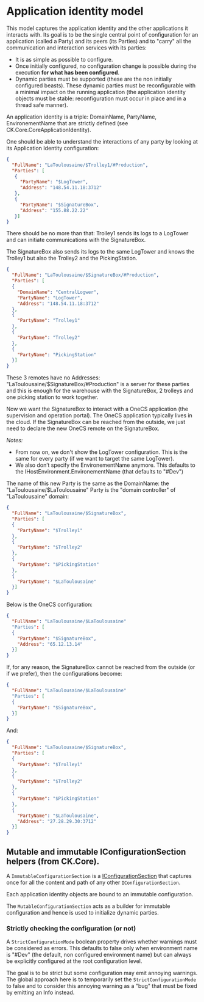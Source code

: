 # Application identity model

This model captures the application identity and the other applications it interacts with. Its goal is to be
the single central point of configuration for an application (called a Party) and its peers (its Parties)
and to "carry" all the communication and interaction services with its parties:
- It is as simple as possible to configure.
- Once initially configured, no configuration change is possible during the execution **for what has been configured**.
- Dynamic parties must be supported (these are the non initially configured beasts). These dynamic parties must 
  be reconfigurable with a minimal impact on the running application (the application identity objects must be stable:
  reconfiguration must occur in place and in a thread safe manner).

An application identity is a triple: DomainName, PartyName, EnvironementName that are strictly defined
(see CK.Core.CoreApplicationIdentity).

One should be able to understand the interactions of any party by looking at its Application Identity configuration:
```json
{
  "FullName": "LaToulousaine/$Trolley1/#Production",
  "Parties": [
   {
     "PartyName": "$LogTower",
     "Address": "148.54.11.18:3712"
   },
   {
     "PartyName": "$SignatureBox",
     "Address": "155.88.22.22"
   }]
}
```
There should be no more than that: Trolley1 sends its logs to a LogTower and can initiate communications with
the SignatureBox.

The SignatureBox also sends its logs to the same LogTower and knows the Trolley1 but also the Trolley2 and the PickingStation.
```json
{
  "FullName": "LaToulousaine/$SignatureBox/#Production",
  "Parties": [
  {
    "DomainName": "CentralLogwer",
    "PartyName": "LogTower",
    "Address": "148.54.11.18:3712"
  },
  {
    "PartyName": "Trolley1"
  },
  {
    "PartyName": "Trolley2"
  },
  {
    "PartyName": "PickingStation"
  }]
}
```
These 3 remotes have no Addresses: "LaToulousaine/$SignatureBox/#Production" is a server for these parties and this is enough
for the warehouse with the SignatureBox, 2 trolleys and one picking station to work together.

Now we want the SignatureBox to interact with a OneCS application (the supervision and operation portal).
The OneCS application typically lives in the cloud. If the SignatureBox can be reached from the outside,
we just need to declare the new OneCS remote on the SignatureBox.

_Notes:_
- From now on, we don't show the LogTower configuration. This is the same for every party
  (if we want to target the same LogTower).
- We also don’t specify the EnvironementName anymore. This defaults to the IHostEnvironment.EnvironementName
  (that defaults to "#Dev")

The name of this new Party is the same as the DomainName: the "LaToulousaine/$LaToulousaine" Party is the "domain controller"
of "LaToulousaine" domain:
```json
{
  "FullName": "LaToulousaine/$SignatureBox",
  "Parties": [
  {
    "PartyName": "$Trolley1"
  },
  {
    "PartyName": "$Trolley2"
  },
  {
    "PartyName": "$PickingStation"
  },
  {
    "PartyName": "$LaToulousaine"
  }]
}
```
Below is the OneCS configuration:
```json
{
  "FullName": "LaToulousaine/$LaToulousaine"
  "Parties": [
  {
    "PartyName": "$SignatureBox",
    "Address": "65.12.13.14"
  }]
}
```
If, for any reason, the SignatureBox cannot be reached from the outside (or if we prefer), then the configurations
become:
```json
{
  "FullName": "LaToulousaine/$LaToulousaine"
  "Parties": [
  {
    "PartyName": "$SignatureBox",
  }]
}
```
And:
```json
{
  "FullName": "LaToulousaine/$SignatureBox",
  "Parties": [
  {
    "PartyName": "$Trolley1"
  },
  {
    "PartyName": "$Trolley2"
  },
  {
    "PartyName": "$PickingStation"
  },
  {
    "PartyName": "$LaToulousaine",
    "Address": "27.28.29.30:3712"
  }]
}
```


## Mutable and immutable IConfigurationSection helpers (from CK.Core).

A `ImmutableConfigurationSection` is a [IConfigurationSection](https://learn.microsoft.com/fr-fr/dotnet/api/microsoft.extensions.configuration.iconfigurationsection)
that captures once for all the content and path of any other `IConfigurationSection`.

Each application identity objects are bound to an immutable configuration.

The `MutableConfigurationSection` acts as a builder for immutable configuration and hence is used to
initialize dynamic parties.

### Strictly checking the configuration (or not)
A `StrictConfigurationMode` boolean property drives whether warnings must be considered as errors.
This defaults to false only when environment name is "#Dev" (the default, non configured environment
name) but can always be explicitly configured at the root configuration level.

The goal is to be strict but some configuration may emit annoying warnings. The global approach
here is to temporarily set the `StrictConfigurationMode` to false and to consider this annoying
warning as a "bug" that must be fixed by emitting an Info instead.



